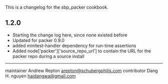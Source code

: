 This is a changelog for the sbp_packer cookbook.

## 1.2.0
  * Starting the change log here, since none existed before
  * Updated for packer 0.9.0
  * added minitest-handler dependency for run-time assertions
  * Added node['packer']['source_repo_url'] to contain the URL for the packer repo during a source install


------------------------------------
maintainer Andrew Repton <arepton@schubergphilis.com>
contributor Dang H. nguyen <haidangwa@gmail.com>
